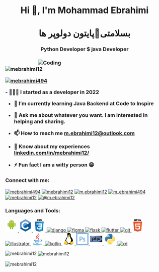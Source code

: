 <h1 align="center">Hi 👋, I'm Mohammad Ebrahimi</h1>
<h1 align="center">بسلامتی🍷پایتون دولوپر ها  </h1>

<h3 align="center">Python Developer $ java Developer</h3>


<h3> <img align="right" alt="Coding" width="400" src="https://www.quo.digital/static/python-708b5ac0115ddf9730087ceb075e9679.gif">

<h3 align="left"> <img src="https://komarev.com/ghpvc/?username=mebrahimi12&label=Profile%20views&color=0e75b6&style=flat" alt="mebrahimi12" /> </p>

<p align="left"> <a href="https://twitter.com/mebrahimi494" target="blank"><img src="https://img.shields.io/twitter/follow/mebrahimi494?logo=twitter&style=for-the-badge" alt="mebrahimi494" /></a> </p>
- 👩🏽‍💻 I started as a developer in 2022

- 🌱 I’m currently learning **Java Backend at Code to Inspire**

- 💬 Ask me about whatever you want. I am interested in helping and sharing.

- 📫 How to reach me **m.ebrahimi12@outlook.com**

- 📄 Know about my experiences [linkedin.com/in/mebrahimi12/](linkedin.com/in/mebrahimi12/)

- ⚡ Fun fact **I am a witty person 😁**

<h3 align="left">Connect with me:</h3>
<p align="left">
<a href="https://twitter.com/mebrahimi494" target="blank"><img align="center" src="https://raw.githubusercontent.com/rahuldkjain/github-profile-readme-generator/master/src/images/icons/Social/twitter.svg" alt="mebrahimi494" height="70" width="100" /></a>
<a href="https://linkedin.com/in/mebrahimi12" target="blank"><img align="center" src="https://raw.githubusercontent.com/rahuldkjain/github-profile-readme-generator/master/src/images/icons/Social/linked-in-alt.svg" alt="mebrahimi12" height="30" width="40" /></a>
<a href="https://fb.com/m.ebrahimi12" target="blank"><img align="center" src="https://raw.githubusercontent.com/rahuldkjain/github-profile-readme-generator/master/src/images/icons/Social/facebook.svg" alt="m.ebrahimi12" height="30" width="40" /></a>
<a href="https://instagram.com/m_ebrahimi494" target="blank"><img align="center" src="https://raw.githubusercontent.com/rahuldkjain/github-profile-readme-generator/master/src/images/icons/Social/instagram.svg" alt="m_ebrahimi494" height="30" width="40" /></a>
<a href="https://www.behance.net/mebrahimi12" target="blank"><img align="center" src="https://raw.githubusercontent.com/rahuldkjain/github-profile-readme-generator/master/src/images/icons/Social/behance.svg" alt="mebrahimi12" height="30" width="40" /></a>
<a href="https://www.youtube.com/c/@m.ebrahimi12" target="blank"><img align="center" src="https://raw.githubusercontent.com/rahuldkjain/github-profile-readme-generator/master/src/images/icons/Social/youtube.svg" alt="@m.ebrahimi12" height="30" width="40" /></a>
</p>

<h3 align="left">Languages and Tools:</h3>
<p align="left"> <a href="https://developer.android.com" target="_blank" rel="noreferrer"> <img src="https://raw.githubusercontent.com/devicons/devicon/master/icons/android/android-original-wordmark.svg" alt="android" width="40" height="40"/> </a> <a href="https://www.cprogramming.com/" target="_blank" rel="noreferrer"> <img src="https://raw.githubusercontent.com/devicons/devicon/master/icons/c/c-original.svg" alt="c" width="40" height="40"/> </a> <a href="https://www.w3schools.com/css/" target="_blank" rel="noreferrer"> <img src="https://raw.githubusercontent.com/devicons/devicon/master/icons/css3/css3-original-wordmark.svg" alt="css3" width="40" height="40"/> </a> <a href="https://www.djangoproject.com/" target="_blank" rel="noreferrer"> <img src="https://cdn.worldvectorlogo.com/logos/django.svg" alt="django" width="40" height="40"/> </a> <a href="https://www.figma.com/" target="_blank" rel="noreferrer"> <img src="https://www.vectorlogo.zone/logos/figma/figma-icon.svg" alt="figma" width="40" height="40"/> </a> <a href="https://flask.palletsprojects.com/" target="_blank" rel="noreferrer"> <img src="https://www.vectorlogo.zone/logos/pocoo_flask/pocoo_flask-icon.svg" alt="flask" width="40" height="40"/> </a> <a href="https://flutter.dev" target="_blank" rel="noreferrer"> <img src="https://www.vectorlogo.zone/logos/flutterio/flutterio-icon.svg" alt="flutter" width="40" height="40"/> </a> <a href="https://git-scm.com/" target="_blank" rel="noreferrer"> <img src="https://www.vectorlogo.zone/logos/git-scm/git-scm-icon.svg" alt="git" width="40" height="40"/> </a> <a href="https://www.w3.org/html/" target="_blank" rel="noreferrer"> <img src="https://raw.githubusercontent.com/devicons/devicon/master/icons/html5/html5-original-wordmark.svg" alt="html5" width="40" height="40"/> </a> <a href="https://www.adobe.com/in/products/illustrator.html" target="_blank" rel="noreferrer"> <img src="https://www.vectorlogo.zone/logos/adobe_illustrator/adobe_illustrator-icon.svg" alt="illustrator" width="40" height="40"/> </a> <a href="https://www.java.com" target="_blank" rel="noreferrer"> <img src="https://raw.githubusercontent.com/devicons/devicon/master/icons/java/java-original.svg" alt="java" width="40" height="40"/> </a> <a href="https://kotlinlang.org" target="_blank" rel="noreferrer"> <img src="https://www.vectorlogo.zone/logos/kotlinlang/kotlinlang-icon.svg" alt="kotlin" width="40" height="40"/> </a> <a href="https://www.linux.org/" target="_blank" rel="noreferrer"> <img src="https://raw.githubusercontent.com/devicons/devicon/master/icons/linux/linux-original.svg" alt="linux" width="40" height="40"/> </a> <a href="https://www.photoshop.com/en" target="_blank" rel="noreferrer"> <img src="https://raw.githubusercontent.com/devicons/devicon/master/icons/photoshop/photoshop-line.svg" alt="photoshop" width="40" height="40"/> </a> <a href="https://www.php.net" target="_blank" rel="noreferrer"> <img src="https://raw.githubusercontent.com/devicons/devicon/master/icons/php/php-original.svg" alt="php" width="40" height="40"/> </a> <a href="https://www.python.org" target="_blank" rel="noreferrer"> <img src="https://raw.githubusercontent.com/devicons/devicon/master/icons/python/python-original.svg" alt="python" width="40" height="40"/> </a> <a href="https://www.adobe.com/products/xd.html" target="_blank" rel="noreferrer"> <img src="https://cdn.worldvectorlogo.com/logos/adobe-xd.svg" alt="xd" width="40" height="40"/> </a> </p>

<p><img align="left" src="https://github-readme-stats.vercel.app/api/top-langs?username=mebrahimi12&show_icons=true&locale=en&layout=compact" alt="mebrahimi12" /></p>

<p>&nbsp;<img align="center" src="https://github-readme-stats.vercel.app/api?username=mebrahimi12&show_icons=true&locale=en" alt="mebrahimi12" /></p>

<p><img align="center" src="https://github-readme-streak-stats.herokuapp.com/?user=mebrahimi12&" alt="mebrahimi12" /></p>
